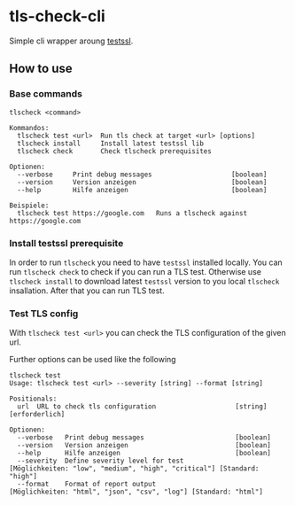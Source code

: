 # tls-check-cli

Simple cli wrapper aroung [testssl](https://testssl.sh/).

## How to use

### Base commands

```shell-script
tlscheck <command>

Kommandos:
  tlscheck test <url>  Run tls check at target <url> [options]
  tlscheck install     Install latest testssl lib
  tlscheck check       Check tlscheck prerequisites

Optionen:
  --verbose     Print debug messages                    [boolean]
  --version     Version anzeigen                        [boolean]
  --help        Hilfe anzeigen                          [boolean]

Beispiele:
  tlscheck test https://google.com   Runs a tlscheck against https://google.com
```

### Install testssl prerequisite

In order to run `tlscheck` you need to have `testssl` installed locally. You can run `tlscheck check` to check if you can run a TLS test. Otherwise use `tlscheck install` to download latest `testssl` version to you local `tlscheck` insallation. After that you can run TLS test.

### Test TLS config

With `tlscheck test <url>` you can check the TLS configuration of the given url.

Further options can be used like the following

```shell-script
tlscheck test
Usage: tlscheck test <url> --severity [string] --format [string]

Positionals:
  url  URL to check tls configuration                    [string] [erforderlich]

Optionen:
  --verbose   Print debug messages                       [boolean]
  --version   Version anzeigen                           [boolean]
  --help      Hilfe anzeigen                             [boolean]
  --severity  Define severity level for test             [Möglichkeiten: "low", "medium", "high", "critical"] [Standard: "high"]
  --format    Format of report output                    [Möglichkeiten: "html", "json", "csv", "log"] [Standard: "html"]
```
